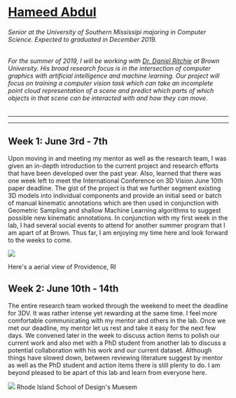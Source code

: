 # [Hameed Abdul][home_page]


###### Senior at the University of Southern Mississipi majoring in Computer Science. Expected to graduated in December 2019.

###### For the summer of 2019, I will be working with [Dr. Daniel Ritchie] at Brown University. His broad research focus is in the intersection of computer graphics with artificial intelligence and machine learning. Our project will focus on training a computer vision task which can take an incomplete point cloud representation of a scene and predict which parts of which objects in that scene can be interacted with and how they can move.

---

---
## Week 1: June 3rd - 7th
Upon moving in and meeting my mentor as well as the research team, I was given an in-depth introduction to the current project and research efforts that have been developed over the past year. Also, learned that there was one week left to meet the International Conference on 3D Vision June 10th paper deadline. The gist of the project is that we further segment existing 3D models into individual components and provide an initial seed or batch of manual kinematic annotations which are then used in conjunction with Geometric Sampling and shallow Machine Learning algorithms to suggest possible new kinematic annotations. In conjunction with my first week in the lab, I had several social events to attend for another summer program that I am apart of at Brown. Thus far, I am enjoying my time here and look forward to the weeks to come.  

![][week_1]

Here's a aerial view of Providence, RI

## Week 2: June 10th - 14th
The entire research team worked through the weekend to meet the deadline for 3DV. It was rather intense yet rewarding at the same time. I feel more comfortable communicating with my mentor and others in the lab. Once we met our deadline, my mentor let us rest and take it easy for the next few days. We convened later in the week to discuss action items to polish our current work and also met with a PhD student from another lab to discuss a potential collaboration with his work and our current dataset. Although things have slowed down, between reviewing literature suggest by mentor as well as the PhD student and action items there is still plenty to do. I am beyond pleased to be apart of this lab and learn from everyone here.


![][week_2]
Rhode Island School of Design's Muesem 

[Dr. Daniel Ritchie]: https://dritchie.github.io
[home_page]: https://hammania689.github.io
[week_1]: https://i.imgur.com/IuAh1Iv.jpg
[week_2]: https://i.imgur.com/AI6E214.jpg